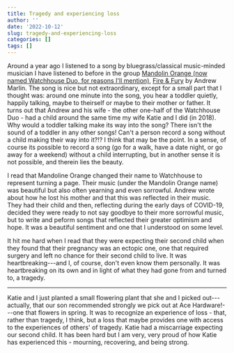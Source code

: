 ```yaml
---
title: Tragedy and experiencing loss
author: ''
date: '2022-10-12'
slug: tragedy-and-experiencing-loss
categories: []
tags: []
---
```


Around a year ago I listened to a song by bluegrass/classical music-minded musician I have listened to before in the group [Mandolin Orange (now named Watchhouse Duo, for reasons I'll mention)](https://watchhouseband.com/), [Fire & Fury](https://www.youtube.com/watch?v=wrAoh3Uthjc) by Andrew Marlin. The song is nice but not extraordinary, except for a small part that I thought was: around one minute into the song, you hear a toddler quietly, happily talking, maybe to theirself or maybe to their mother or father. It turns out that Andrew and his wife - the other one-half of the Watchhouse Duo - had a child around the same time my wife Katie and I did (in 2018). Why would a toddler talking make its way into the song? There isn't the sound of a toddler in any other songs! Can't a person record a song without a child making their way into it?!? I think that may be the point. In a sense, of course its possible to record a song (go for a walk, have a date night, or go away for a weekend) without a child interrupting, but in another sense it is not possible, and therein lies the beauty. 

I read that Mandoline Orange changed their name to Watchhouse to represent turning a page. Their music (under the Mandolin Orange name) was beautiful but also often yearning and even sorrowful. Andrew wrote about how he lost his mother and that this was reflected in their music. They had their child and then, reflecting during the early days of COVID-19, decided they were ready to not say goodbye to their more sorrowful music, but to write and peform songs that reflected their greater optimism and hope. It was a beautiful sentiment and one that I understood on some level. 

It hit me hard when I read that they were expecting their second child when they found that their pregnancy was an ectopic one, one that required surgery and left no chance for their second child to live. It was heartbreaking---and I, of course, don't even know them personally. It was heartbreaking on its own and in light of what they had gone from and turned to, a tragedy.

---

Katie and I just planted a small flowering plant that she and I picked out---actually, that our son recommended strongly we pick out at Ace Hardware!---one that flowers in spring. It was to recognize an experience of loss - that, rather than tragedy, I think, but a loss that maybe provides one with access to the experiences of others' of tragedy. Katie had a miscarriage expecting our second child. It has been hard but I am very, very proud of how Katie has experienced this - mourning, recovering, and being strong.